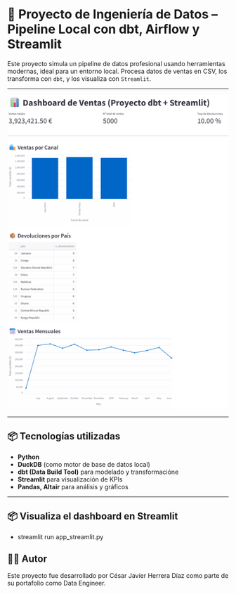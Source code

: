 # 🚀 Proyecto de Ingeniería de Datos – Pipeline Local con dbt, Airflow y Streamlit

Este proyecto simula un pipeline de datos profesional usando herramientas modernas, ideal para un entorno local. Procesa datos de ventas en CSV, los transforma con `dbt`, y los visualiza con `Streamlit`.

---

![Dashboard de ejemplo](images/dashboard_ejemplo.png)

---

## 📦 Tecnologías utilizadas

- **Python**
- **DuckDB** (como motor de base de datos local)
- **dbt (Data Build Tool)** para modelado y transformacióne
- **Streamlit** para visualización de KPIs
- **Pandas, Altair** para análisis y gráficos

---

## 📦 Visualiza el dashboard en Streamlit

- streamlit run app_streamlit.py

## 🧑‍💻 Autor
Este proyecto fue desarrollado por César Javier Herrera Díaz como parte de su portafolio como Data Engineer.


